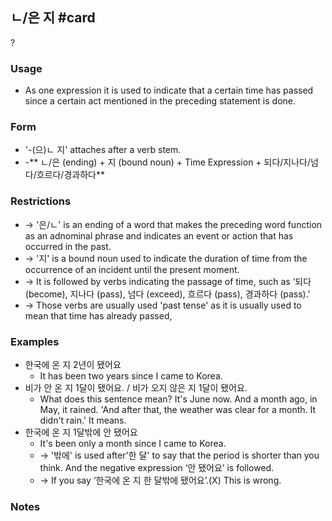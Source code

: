 ## ㄴ/은 지 #card
?
### Usage
- As one expression it is used to indicate that a certain time has passed since a certain act mentioned in the preceding statement is done.
### Form
- '-(으)ㄴ 지' attaches after a verb stem.
- -** ㄴ/은 (ending) + 지 (bound noun) + Time Expression + 되다/지나다/넘다/흐르다/경과하다**
### Restrictions
- → '은/ㄴ' is an ending of a word that makes the preceding word function as an adnominal phrase and indicates an event or action that has occurred in the past.
- → '지' is a bound noun used to indicate the duration of time from the occurrence of an incident until the present moment.
- → It is followed by verbs indicating the passage of time, such as ‘되다 (become), 지나다 (pass), 넘다 (exceed), 흐르다 (pass), 경과하다 (pass).'
- → Those verbs are usually used 'past tense' as it is usually used to mean that time has already passed,
### Examples
- 한국에 온 지 2년이 됐어요
	- It has been two years since I came to Korea.
- 비가 안 온 지 1달이 됐어요. / 비가 오지 않은 지 1달이 됐어요.
	- What does this sentence mean? It's June now. And a month ago, in May, it rained. 'And after that, the weather was clear for a month. It didn't rain.' It means.
- 한국에 온 지 1달밖에 안 됐어요
	- It's been only a month since I came to Korea.
	- → '밖에' is used after'한 달' to say that the period is shorter than you think. And the negative expression ‘안 됐어요’ is followed.
	- → If you say ‘한국에 온 지 한 달밖에 됐어요’.(X) This is wrong.
### Notes
<!--SR:!2025-06-08,145,230-->